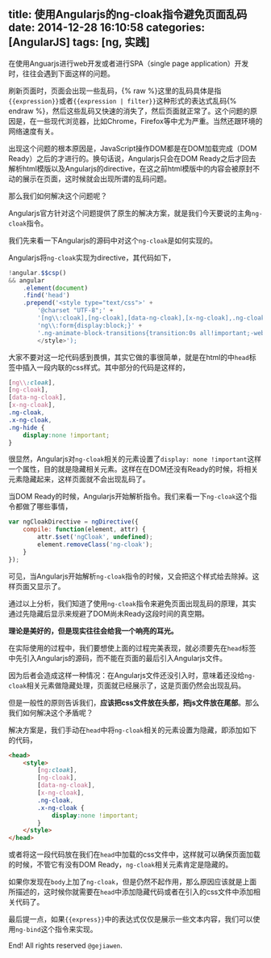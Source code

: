 title: 使用Angularjs的ng-cloak指令避免页面乱码
date: 2014-12-28 16:10:58
categories: [AngularJS]
tags: [ng, 实践]
---


在使用Anguarjs进行web开发或者进行SPA（single page application）开发时，往往会遇到下面这样的问题。

刷新页面时，页面会出现一些乱码，{% raw %}这里的乱码具体是指`{{expression}}`或者`{{expression | filter}}`这种形式的表达式乱码{% endraw %}，然后这些乱码又快速的消失了，然后页面就正常了。这个问题的原因是，在一些现代浏览器，比如Chrome，Firefox等中尤为严重。当然还跟环境的网络速度有关。

出现这个问题的根本原因是，JavaScript操作DOM都是在DOM加载完成（DOM Ready）之后的才进行的。换句话说，Angularjs只会在DOM Ready之后才回去解析html模版以及Angularjs的directive，在这之前html模版中的内容会被原封不动的展示在页面，这时候就会出现所谓的乱码问题。

那么我们如何解决这个问题呢？

Angularjs官方针对这个问题提供了原生的解决方案，就是我们今天要说的主角`ng-cloak`指令。

我们先来看一下Angularjs的源码中对这个`ng-cloak`是如何实现的。

Angularjs将`ng-cloak`实现为directive，其代码如下，

```javascript
!angular.$$csp()
&& angular
    .element(document)
    .find('head')
    .prepend('<style type="text/css">' +
        '@charset "UTF-8";' +
        '[ng\\:cloak],[ng-cloak],[data-ng-cloak],[x-ng-cloak],.ng-cloak,.x-ng-cloak,.ng-hide{display:none !important;}' +
        'ng\\:form{display:block;}' +
        '.ng-animate-block-transitions{transition:0s all!important;-webkit-transition:0s all!important;}' +
        </style>');
```

大家不要对这一坨代码感到畏惧，其实它做的事很简单，就是在html的中`head`标签中插入一段内联的css样式。其中部分的代码是这样的，

```css
[ng\\:cloak],
[ng-cloak],
[data-ng-cloak],
[x-ng-cloak],
.ng-cloak,
.x-ng-cloak,
.ng-hide {
    display:none !important;
}
```

很显然，Angularjs对`ng-cloak`相关的元素设置了`display: none !important`这样一个属性，目的就是隐藏相关元素。这样在在DOM还没有Ready的时候，将相关元素隐藏起来，这样页面就不会出现乱码了。

当DOM Ready的时候，Angularjs开始解析指令。我们来看一下`ng-cloak`这个指令都做了哪些事情，

```javascript
var ngCloakDirective = ngDirective({
    compile: function(element, attr) {
        attr.$set('ngCloak', undefined);
        element.removeClass('ng-cloak');
    }
});
```

可见，当Angularjs开始解析`ng-cloak`指令的时候，又会把这个样式给去除掉。这样页面又显示了。

通过以上分析，我们知道了使用`ng-cloak`指令来避免页面出现乱码的原理，其实通过先隐藏后显示来规避了DOM尚未Ready这段时间的真空期。

**理论是美好的，但是现实往往会给我一个响亮的耳光。**

在实际使用的过程中，我们要想使上面的过程完美表现，就必须要先在`head`标签中先引入Angularjs的源码，而不能在页面的最后引入Angularjs文件。

因为后者会造成这样一种情况：在Angularjs文件还没引入时，意味着还没给`ng-cloak`相关元素做隐藏处理，页面就已经展示了，这是页面仍然会出现乱码。

但是一般性的原则告诉我们，**应该把css文件放在头部，把js文件放在尾部**。那么我们如何解决这个矛盾呢？

解决方案是，我们手动在`head`中将`ng-cloak`相关的元素设置为隐藏，即添加如下的代码，

```html
<head>
    <style>
        [ng:cloak],
        [ng-cloak],
        [data-ng-cloak],
        [x-ng-cloak],
        .ng-cloak,
        .x-ng-cloak {
            display:none !important;
        }
    </style>
</head>
```

或者将这一段代码放在我们在`head`中加载的css文件中，这样就可以确保页面加载的时候，不管它有没有DOM Ready，`ng-cloak`相关元素肯定是隐藏的。

如果你发现在`body`上加了`ng-cloak`，但是仍然不起作用，那么原因应该就是上面所描述的，这时候你就需要在`head`中添加隐藏代码或者在引入的css文件中添加相关代码了。

最后提一点，如果`{{express}}`中的表达式仅仅是展示一些文本内容，我们可以使用`ng-bind`这个指令来实现。


End! All rights reserved `@gejiawen`.
